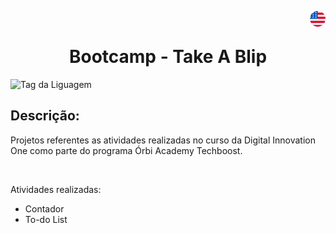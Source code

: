 <a href="https://github.com/rafaelrvital/Javascript-Trainning/blob/main/bootcamp-TakeABlip/README.md"><img src="https://github.com/rafaelrvital/rafaelrvital/blob/main/assets/flags/us.png" width="25" align="right" title="Change to english"></a>

<br>

<div align=center>

# Bootcamp - Take A Blip
 
</div>

![Tag da Liguagem](https://img.shields.io/badge/Visual%20Studio%20Code-HTML%20%7C%20CSS%20%7C%20Javascript-orange)

## Descrição:

Projetos referentes as atividades realizadas no curso da Digital Innovation One como parte do programa Órbi Academy Techboost.

<br>

Atividades realizadas:

- Contador
- To-do List